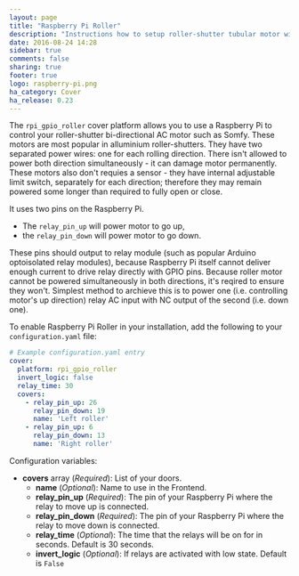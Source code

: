 ```yaml
---
layout: page
title: "Raspberry Pi Roller"
description: "Instructions how to setup roller-shutter tubular motor within Home Assistant using the Raspberry Pi and relay module."
date: 2016-08-24 14:28
sidebar: true
comments: false
sharing: true
footer: true
logo: raspberry-pi.png
ha_category: Cover
ha_release: 0.23
---
```


The `rpi_gpio_roller` cover platform allows you to use a Raspberry Pi to control your roller-shutter bi-directional AC motor such as Somfy. These motors are most popular in alluminium roller-shutters. They have two separated power wires: one for each rolling direction. There isn't allowed to power both direction simultaneously - it can damage motor permanently. These motors also don't requies a sensor - they have internal adjustable limit switch, separately for each direction; therefore they may remain powered some longer than required to fully open or close.

It uses two pins on the Raspberry Pi.

- The `relay_pin_up` will power motor to go up,
- the `relay_pin_down` will power motor to go down.

These pins should output to relay module (such as popular Arduino optoisolated relay modules), because Raspberry Pi itself cannot deliver enough current to drive relay directly with GPIO pins.
Because roller motor cannot be powered simultaneously in both directions, it's reqired to ensure they won't. Simplest method to archieve this is to power one (i.e. controlling motor's up direction) relay AC input with NC output of the second (i.e. down one).

To enable Raspberry Pi Roller in your installation, add the following to your `configuration.yaml` file:

```yaml
# Example configuration.yaml entry
cover:
  platform: rpi_gpio_roller
  invert_logic: false
  relay_time: 30
  covers:
    - relay_pin_up: 26
      relay_pin_down: 19
      name: 'Left roller'
    - relay_pin_up: 6
      relay_pin_down: 13
      name: 'Right roller'
```

Configuration variables:

- **covers** array (*Required*): List of your doors.
  - **name** (*Optional*): Name to use in the Frontend.
  - **relay_pin_up** (*Required*): The pin of your Raspberry Pi where the relay to move up is connected.
  - **relay_pin_down** (*Required*): The pin of your Raspberry Pi where the relay to move down is connected.
  - **relay_time** (*Optional*): The time that the relays will be on for in seconds. Default is 30 seconds.
  - **invert_logic** (*Optional*): If relays are activated with low state. Default is `False`
